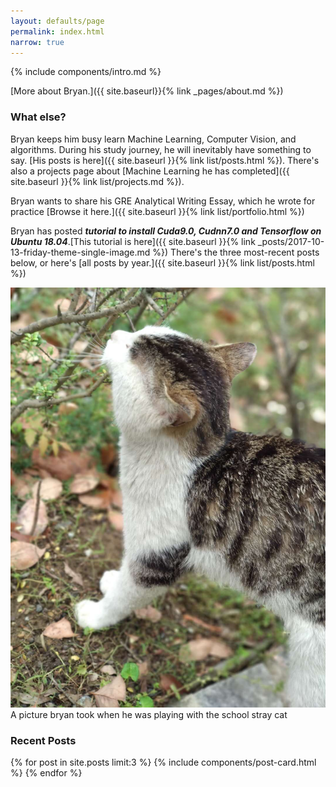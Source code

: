 ```yaml
---
layout: defaults/page
permalink: index.html
narrow: true
---
```


{% include components/intro.md %}

[More about Bryan.]({{ site.baseurl}}{% link _pages/about.md %})

### What else?

Bryan keeps him busy learn Machine Learning, Computer Vision, and algorithms. During his study journey, he will inevitably have something to say. [His posts is here]({{ site.baseurl }}{% link list/posts.html %}). There's also a projects page about  [Machine Learning he has completed]({{ site.baseurl }}{% link list/projects.md %}).

Bryan wants to share his GRE Analytical Writing Essay, which he wrote for practice [Browse it here.]({{ site.baseurl }}{% link list/portfolio.html %})

Bryan has posted ***tutorial to install Cuda9.0, Cudnn7.0 and Tensorflow on Ubuntu 18.04***.[This tutorial is here]({{ site.baseurl }}{% link _posts/2017-10-13-friday-theme-single-image.md %}) There's the three most-recent posts below, or here's [all posts by year.]({{ site.baseurl }}{% link list/posts.html %})

<div class="card mb-3">
    <img class="card-img-top" src="/theme/img/cat.jpg">
    <div class="card-body bg-light">
        <div class="card-text"> A picture bryan took when he was playing with the school stray cat</div>
    </div>
</div>

### Recent Posts

{% for post in site.posts limit:3 %}
{% include components/post-card.html %}
{% endfor %}


